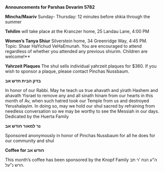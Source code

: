 **Announcements for Parshas Devarim 5782** 

**Mincha/Maariv** Sunday- Thursday: 12 minutes before shkia through the summer

**Tehilim** will take place at the Kranczer home, 25 Landau Lane, 4:00 PM

**Women’s Tanya Shiur** Silverstein home, 34 Greenridge Way, 4:45 PM. Topic: Shaar HaYichud VeHaEmunah. You are encouraged to attend regardless of whether you attended any previous shiurim. Children are welcome!**

**Yahrzeit Plaques** The shul sells individual yahrzeit plaques for $360. If you wish to sponsor a plaque, please contact Pinchas Nussbaum.

**בדק הבית חדש אב**

In honor of our Rabbi. May he teach us true ahavath and yirath Hashem and ahavath Yisrael to remove any and all sinath hinam from our hearts in this month of Av, when such hatred took our Temple from us and destroyed Yerushalayim. In doing so, may we hold our shul sacred by refraining from needless conversation so we may be worthy to see the Messiah in our days. Dedicated by the Huerta Family

**נר למאור חודש אב**

Sponsored anonymously in honor  of Pinchas Nussbaum for all he does for our community and shul

**Coffee for חודש אב**  

This month’s coffee has been sponsored by the Knopf Family ה"ע הנח 'ר תב הרש נ"על. 
